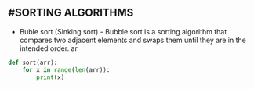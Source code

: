 #SORTING ALGORITHMS
--------------------
* Buble sort (Sinking sort) - Bubble sort is a sorting algorithm that compares two adjacent elements and swaps them until they are in the intended order.
ar

```python
def sort(arr):
    for x in range(len(arr)):
        print(x)
```
